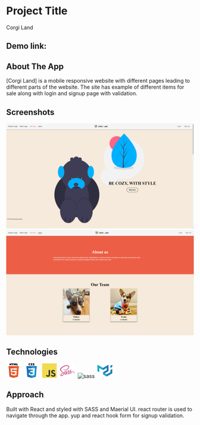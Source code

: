 # Project Title

Corgi Land

## Demo link:

<!-- Access my site at [google.com](https://google.com) -->

## About The App

[Corgi Land] is a mobile responsive website with different pages leading to different parts of the website. The site has example of different items for sale along with login and signup page with validation. 

## Screenshots

![](screenshots/home.png)
![](screenshots/about.png)


## Technologies

  <img src="https://github.com/devicons/devicon/blob/master/icons/html5/html5-original-wordmark.svg" title="html5" alt="html5" width="40" height="40"/>&nbsp;
  <img src="https://github.com/devicons/devicon/blob/master/icons/css3/css3-original-wordmark.svg" title="css3" alt="css3" width="40" height="40"/>&nbsp;
  <img src="https://github.com/devicons/devicon/blob/master/icons/javascript/javascript-original.svg" title="javascript" alt="javascript" width="40" height="40"/>&nbsp;
  <img src="https://github.com/devicons/devicon/blob/master/icons/sass/sass-original.svg" title="React" alt="React" width="40" height="40"/>&nbsp;
  <img src="https://github.com/devicons/devicon/blob/master/icons/sass/ssass.eps" title="sass" alt="sass" width="40" height="40"/>&nbsp;
  <img src="https://github.com/devicons/devicon/blob/master/icons/materialui/materialui-original.svg" title="materialui" alt="materialui" width="40" height="40"/>&nbsp;


## Approach

Built with React and styled with SASS and Maerial UI. react router is used to navigate through the app. yup and react hook form for signup validation.


